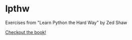 # lpthw
Exercises from "Learn Python the Hard Way" by Zed Shaw

[Checkout the book!](https://learnpythonthehardway.org/book/)
